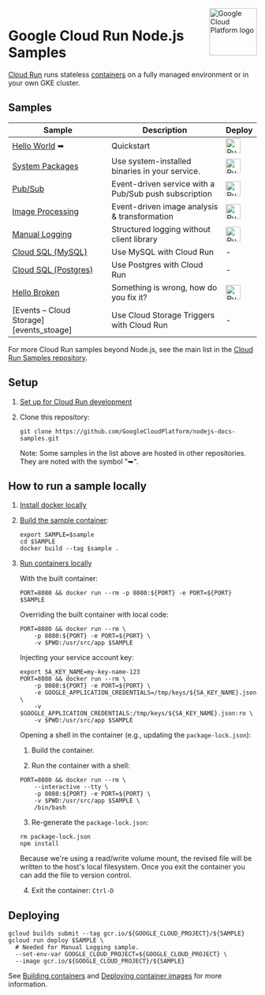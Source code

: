 <img src="https://avatars2.githubusercontent.com/u/2810941?v=3&s=96" alt="Google Cloud Platform logo" title="Google Cloud Platform" align="right" height="96" width="96"/>

# Google Cloud Run Node.js Samples

[Cloud Run][run_docs] runs stateless [containers](https://cloud.google.com/containers/) on a fully managed environment or in your own GKE cluster.

## Samples

|                 Sample                  |        Description       |     Deploy    |
| --------------------------------------- | ------------------------ | ------------- |
|[Hello World][helloworld]&nbsp;&#10149;  | Quickstart | [<img src="https://storage.googleapis.com/cloudrun/button.svg" alt="Run on Google Cloud" height="30"/>][run_button_helloworld] |
|[System Packages][system_package]        | Use system-installed binaries in your service. | [<img src="https://storage.googleapis.com/cloudrun/button.svg" alt="Run on Google Cloud" height="30">][run_button_system_package] |
|[Pub/Sub][pubsub]                        | Event-driven service with a Pub/Sub push subscription | [<img src="https://storage.googleapis.com/cloudrun/button.svg" alt="Run on Google Cloud" height="30"/>][run_button_pubsub] |
|[Image Processing][image_processing]     | Event-driven image analysis & transformation | [<img src="https://storage.googleapis.com/cloudrun/button.svg" alt="Run on Google Cloud" height="30"/>][run_button_image_processing] |
|[Manual Logging][manual_logging]         | Structured logging without client library | [<img src="https://storage.googleapis.com/cloudrun/button.svg" alt="Run on Google Cloud" height="30"/>][run_button_manual_logging] |
|[Cloud SQL (MySQL)][mysql]               | Use MySQL with Cloud Run | - |
|[Cloud SQL (Postgres)][postgres]         | Use Postgres with Cloud Run | - |
|[Hello Broken][hello_broken]             | Something is wrong, how do you fix it? | [<img src="https://storage.googleapis.com/cloudrun/button.svg" alt="Run on Google Cloud" height="30"/>][run_button_hello_broken] |
|[Events – Cloud Storage][events_stoage]         | Use Cloud Storage Triggers with Cloud Run | - |

For more Cloud Run samples beyond Node.js, see the main list in the [Cloud Run Samples repository](https://github.com/GoogleCloudPlatform/cloud-run-samples).

## Setup

1. [Set up for Cloud Run development](https://cloud.google.com/run/docs/setup)

2. Clone this repository:

    ```
    git clone https://github.com/GoogleCloudPlatform/nodejs-docs-samples.git
    ```

    Note: Some samples in the list above are hosted in other repositories. They are noted with the symbol "&#10149;".


## How to run a sample locally

1. [Install docker locally](https://docs.docker.com/install/)

2. [Build the sample container](https://cloud.google.com/run/docs/building/containers#building_locally_and_pushing_using_docker):

    ```
    export SAMPLE=$sample
    cd $SAMPLE
    docker build --tag $sample .
    ```

3. [Run containers locally](https://cloud.google.com/run/docs/testing/local)

    With the built container:

    ```
    PORT=8080 && docker run --rm -p 8080:${PORT} -e PORT=${PORT} $SAMPLE
    ```

    Overriding the built container with local code:

    ```
    PORT=8080 && docker run --rm \
        -p 8080:${PORT} -e PORT=${PORT} \
        -v $PWD:/usr/src/app $SAMPLE
    ```

    Injecting your service account key:

    ```
    export SA_KEY_NAME=my-key-name-123
    PORT=8080 && docker run --rm \
        -p 8080:${PORT} -e PORT=${PORT} \
        -e GOOGLE_APPLICATION_CREDENTIALS=/tmp/keys/${SA_KEY_NAME}.json \
        -v $GOOGLE_APPLICATION_CREDENTIALS:/tmp/keys/${SA_KEY_NAME}.json:ro \
        -v $PWD:/usr/src/app $SAMPLE
    ```

    Opening a shell in the container (e.g., updating the `package-lock.json`):

    1. Build the container.

    2. Run the container with a shell:

    ```
    PORT=8080 && docker run --rm \
        --interactive --tty \
        -p 8080:${PORT} -e PORT=${PORT} \
        -v $PWD:/usr/src/app $SAMPLE \
        /bin/bash
    ```
    3. Re-generate the `package-lock.json`:

    ```
    rm package-lock.json
    npm install
    ```

    Because we're using a read/write volume mount, the revised file will be
    written to the host's local filesystem. Once you exit the container you can
    add the file to version control.

    4. Exit the container: `Ctrl-D`

## Deploying

```
gcloud builds submit --tag gcr.io/${GOOGLE_CLOUD_PROJECT}/${SAMPLE}
gcloud run deploy $SAMPLE \
  # Needed for Manual Logging sample.
  --set-env-var GOOGLE_CLOUD_PROJECT=${GOOGLE_CLOUD_PROJECT} \
  --image gcr.io/${GOOGLE_CLOUD_PROJECT}/${SAMPLE}
```

See [Building containers][run_build] and [Deploying container images][run_deploy]
for more information.

[run_docs]: https://cloud.google.com/run/docs/
[run_build]: https://cloud.google.com/run/docs/building/containers
[run_deploy]: https://cloud.google.com/run/docs/deploying
[helloworld]: https://github.com/knative/docs/tree/master/docs/serving/samples/hello-world/helloworld-nodejs
[system_package]: system-package/
[pubsub]: pubsub/
[image_processing]: image-processing/
[manual_logging]: logging-manual/
[mysql]: ../cloud-sql/mysql/mysql
[postgres]: ../cloud-sql/postgres/knex
[hello_broken]: hello-broken/
[run_button_helloworld]: https://deploy.cloud.run/?git_repo=https://github.com/knative/docs&dir=docs/serving/samples/hello-world/helloworld-nodejs
[run_button_system_package]: https://deploy.cloud.run/?git_repo=https://github.com/GoogleCloudPlatform/nodejs-docs-samples&dir=run/system-package
[run_button_pubsub]: https://deploy.cloud.run/?git_repo=https://github.com/GoogleCloudPlatform/nodejs-docs-samples&dir=run/pubsub
[run_button_image_processing]: https://deploy.cloud.run/?git_repo=https://github.com/GoogleCloudPlatform/nodejs-docs-samples&dir=run/image-processing
[run_button_manual_logging]: https://deploy.cloud.run/?git_repo=https://github.com/GoogleCloudPlatform/nodejs-docs-samples&dir=run/logging-manual
[run_button_hello_broken]: https://deploy.cloud.run/?git_repo=https://github.com/GoogleCloudPlatform/nodejs-docs-samples&dir=run/hello-broken
[events_storage]: https://deploy.cloud.run/?git_repo=https://github.com/GoogleCloudPlatform/nodejs-docs-samples&dir=run/events-storage
